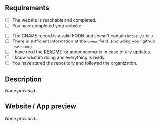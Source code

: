 <!--
    ⚠️⚠️ ****READ FIRST**** ⚠️⚠️
    1.  You **MUST** read the documentation (https://part-of.my.id/docs) if you have any issue first **BEFORE** opening a pull request
    2.  Note that checkboxes in this template **ARE REQUIRED** so not checking them will result in a possible PR close
        So to get your PR merged, please spend time to review your application before submitting.
        To check an item, add an 'X' between the brackets: '[ ]' => '[X]'
    3.  Please **MAKE SURE YOU KNOW WHAT YOUR DOING**, this means you know:
        - Github Pull Requests
        - How DNS Works
    4.  When in doubt, read the docs before asking in PR
-->

## Requirements
- [ ] The website is reachable and completed.
- [ ] You have completed your website.
<!-- ^^^^^^^ ignore these if its not a website but provide a clear description of what your doing with this subdomain -->

- [ ] The CNAME record is a valid FQDN and doesn't contain `https://` or `/`. <!-- ignore if your not using CNAME -->
- [ ] There is sufficient information at the `owner` field. (including your github `username`)
- [ ] I have read the [README](https://github.com/partofmyid/register) for announcements in case of any updates.
- [ ] I know what im doing and everything is ready. <!-- ⚠️⚠️ ****REQUIRED**** ⚠️⚠️ -->
- [ ] You have stared the repository and followed the organization. <!-- optional but highly recommended ;) -->

## Description

_None provided..._
<!--
    ^^^^^^ Remove the line above to add a description
    ⚠️⚠️ ****REQUIRED IF NOT USED FOR A WEBSITE**** ⚠️⚠️
    Please provide a description below of what you will be using the domain for.
-->

## Website / App preview

_None provided..._
<!--
    ^^^^^^ Remove the line above to provide a link/screenshot
    ⚠️⚠️ ****REQUIRED IF ITS A WEBSITE**** ⚠️⚠️
    Please provide a link/screenshot to your website below.
-->

